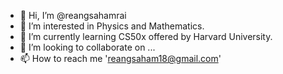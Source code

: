 - 👋 Hi, I’m @reangsahamrai
- 👀 I’m interested in Physics and Mathematics.
- 🌱 I’m currently learning CS50x offered by Harvard University.
- 💞️ I’m looking to collaborate on ...
- 📫 How to reach me 'reangsaham18@gmail.com'

<!---
reangsahamrai/reangsahamrai is a ✨ special ✨ repository because its `README.md` (this file) appears on your GitHub profile.
You can click the Preview link to take a look at your changes.
--->

